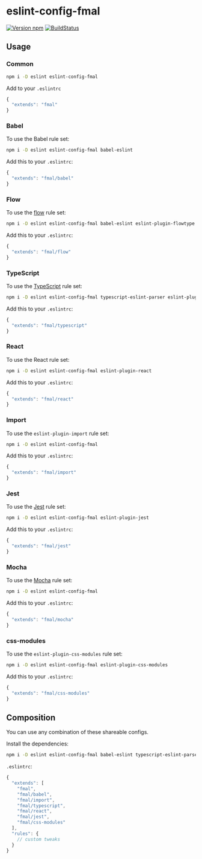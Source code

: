 # eslint-config-fmal

[![Version npm](http://img.shields.io/npm/v/eslint-config-fmal.svg?style=flat-square)](http://browsenpm.org/package/eslint-config-fmal)
[![BuildStatus](http://img.shields.io/travis/fmal/eslint-config-fmal/master.svg?style=flat-square)](https://travis-ci.org/fmal/eslint-config-fmal)

## Usage

### Common

```sh
npm i -D eslint eslint-config-fmal
```

Add to your `.eslintrc`

```js
{
  "extends": "fmal"
}
```

### Babel

To use the Babel rule set:

```sh
npm i -D eslint eslint-config-fmal babel-eslint
```

Add this to your `.eslintrc`:

```js
{
  "extends": "fmal/babel"
}
```

### Flow

To use the [flow](https://flowtype.org) rule set:

```sh
npm i -D eslint eslint-config-fmal babel-eslint eslint-plugin-flowtype eslint-plugin-flowtype-errors
```

Add this to your `.eslintrc`:

```js
{
  "extends": "fmal/flow"
}
```

### TypeScript

To use the [TypeScript](https://www.typescriptlang.org/) rule set:

```sh
npm i -D eslint eslint-config-fmal typescript-eslint-parser eslint-plugin-typescript eslint-import-resolver-typescript
```

Add this to your `.eslintrc`:

```js
{
  "extends": "fmal/typescript"
}
```

### React

To use the React rule set:

```sh
npm i -D eslint eslint-config-fmal eslint-plugin-react
```

Add this to your `.eslintrc`:

```js
{
  "extends": "fmal/react"
}
```

### Import

To use the `eslint-plugin-import` rule set:

```sh
npm i -D eslint eslint-config-fmal
```

Add this to your `.eslintrc`:

```js
{
  "extends": "fmal/import"
}
```

### Jest

To use the [Jest](http://facebook.github.io/jest/) rule set:

```sh
npm i -D eslint eslint-config-fmal eslint-plugin-jest
```

Add this to your `.eslintrc`:

```js
{
  "extends": "fmal/jest"
}
```

### Mocha

To use the [Mocha](https://mochajs.org/) rule set:

```sh
npm i -D eslint eslint-config-fmal
```

Add this to your `.eslintrc`:

```js
{
  "extends": "fmal/mocha"
}
```

### css-modules

To use the `eslint-plugin-css-modules` rule set:

```sh
npm i -D eslint eslint-config-fmal eslint-plugin-css-modules
```

Add this to your `.eslintrc`:

```js
{
  "extends": "fmal/css-modules"
}
```

## Composition

You can use any combination of these shareable configs.

Install the dependencies:

```sh
npm i -D eslint eslint-config-fmal babel-eslint typescript-eslint-parser eslint-plugin-typescript eslint-import-resolver-typescript eslint-plugin-react eslint-plugin-jest eslint-plugin-css-modules
```

`.eslintrc`:

```js
{
  "extends": [
    "fmal",
    "fmal/babel",
    "fmal/import",
    "fmal/typescript",
    "fmal/react",
    "fmal/jest",
    "fmal/css-modules"
  ],
  "rules": {
    // custom tweaks
  }
}
```
